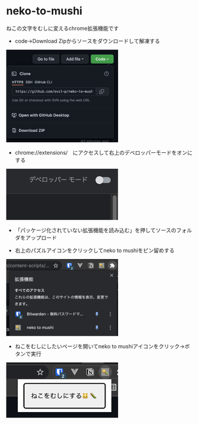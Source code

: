 # neko-to-mushi

ねこの文字をむしに変えるchrome拡張機能です

- code→Download Zipからソースをダウンロードして解凍する 
<img src="https://raw.githubusercontent.com/ovsl-p/imgstore/main/nekomushi-readme-1.png" width="300">

- chrome://extensions/　にアクセスして右上のデベロッパーモードをオンにする
<img src="https://raw.githubusercontent.com/ovsl-p/imgstore/main/nekomushi-readme-2.png" width="300">

- 「パッケージ化されていない拡張機能を読み込む」を押してソースのフォルダをアップロード 

- 右上のパズルアイコンをクリックしてneko to mushiをピン留めする
<img src="https://raw.githubusercontent.com/ovsl-p/imgstore/main/nekomushi-readme-3.png" width="300">

- ねこをむしにしたいページを開いてneko to mushiアイコンをクリック→ボタンで実行
<img src="https://raw.githubusercontent.com/ovsl-p/imgstore/main/nekomushi-readme-4.png" width="300">
